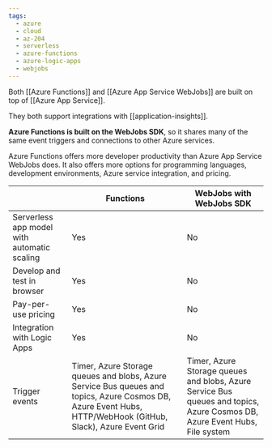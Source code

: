 ```yaml
---
tags:
  - azure
  - cloud
  - az-204
  - serverless
  - azure-functions
  - azure-logic-apps
  - webjobs
---
```


Both [[Azure Functions]] and [[Azure App Service WebJobs]] are built on top of [[Azure App Service]].

They both support integrations with [[application-insights]].

**Azure Functions is built on the WebJobs SDK**, so it shares many of the same event triggers and connections to other Azure services.

Azure Functions offers more developer productivity than Azure App Service WebJobs does. It also offers more options for programming languages, development environments, Azure service integration, and pricing.

|                                             | Functions                                                                                                                                                     | WebJobs with WebJobs SDK                                                                                                   |
| ------------------------------------------- | ------------------------------------------------------------------------------------------------------------------------------------------------------------- | -------------------------------------------------------------------------------------------------------------------------- |
| Serverless app model with automatic scaling | Yes                                                                                                                                                           | No                                                                                                                         |
| Develop and test in browser                 | Yes                                                                                                                                                           | No                                                                                                                         |
| Pay-per-use pricing                         | Yes                                                                                                                                                           | No                                                                                                                         |
| Integration with Logic Apps                 | Yes                                                                                                                                                           | No                                                                                                                         |
| Trigger events                              | Timer, Azure Storage queues and blobs, Azure Service Bus queues and topics, Azure Cosmos DB, Azure Event Hubs, HTTP/WebHook (GitHub, Slack), Azure Event Grid | Timer, Azure Storage queues and blobs, Azure Service Bus queues and topics, Azure Cosmos DB, Azure Event Hubs, File system |

